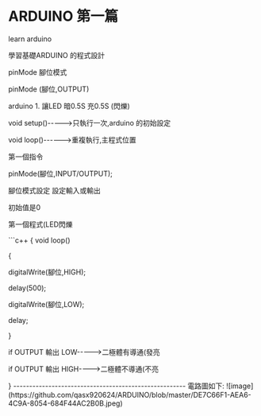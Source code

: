 # ARDUINO 第一篇
learn arduino   </p>
學習基礎ARDUINO 的程式設計</p>
pinMode  腳位模式</p>
pinMode (腳位,OUTPUT)</p>
arduino 1. 讓LED 暗0.5S 充0.5S (閃爍)</p>
void setup()----->只執行一次,arduino 的初始設定</p>
void loop()------>重複執行,主程式位置</p>
第一個指令</p>
pinMode(腳位,INPUT/OUTPUT);</p>
腳位模式設定 設定輸入或輸出</p>
初始值是0</p>
</p>
</p>
</p>
第一個程式(LED閃爍</p>
```c++
{
void loop()</p>
{</p>
  digitalWrite(腳位,HIGH);</p>
  delay(500);</p>
  digitalWrite(腳位,LOW);</p>
  delay;</p>
}</p>
</p>
if OUTPUT 輸出 LOW----->二極體有導通(發亮</p>
if OUTPUT 輸出 HIGH---->二極體不導通(不亮</p>
}
------------------------------------------------------
電路圖如下:
![image](https://github.com/qasx920624/ARDUINO/blob/master/DE7C66F1-AEA6-4C9A-8054-684F44AC2B0B.jpeg)
